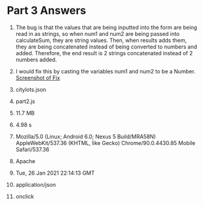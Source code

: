 # Part 3 Answers


1. The bug is that the values that are being inputted into the form are being read in as strings, so when num1 and num2 are being passed into calculateSum, they are string values. Then, when results adds them, they are being concatenated instead of being converted to numbers and added. Therefore, the end result is 2 strings concatenated instead of 2 numbers added.

2. I would fix this by casting the variables num1 and num2 to be a Number. [Screenshot of Fix](./fix.png)  

3. citylots.json  
4. part2.js  
5. 11.7 MB
6. 4.98 s
   
7. Mozilla/5.0 (Linux; Android 6.0; Nexus 5 Build/MRA58N) AppleWebKit/537.36 (KHTML, like Gecko) Chrome/90.0.4430.85 Mobile Safari/537.36  
8. Apache  
9.  Tue, 26 Jan 2021 22:14:13 GMT  
10. application/json  
    
11. onclick 